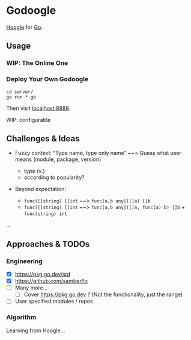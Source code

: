 # Godoogle

[Hoogle](https://hoogle.haskell.org/) for [Go](https://go.dev/).

## Usage

### WIP: The Online One 

###  Deploy Your Own Godoogle

```shell
cd server/
go run *.go
```
Then visit [localhost:8888](http://localhost:8888).

WIP: configurable

## Challenges & Ideas

- Fuzzy context: “Type name, type only name” ~~> Guess what user means (module, package, version)
    - type (v.)
    - according to popularity?

- Beyond expectation:
    - `func([]string) []int` ~~> `func[a,b any]([]a) []b`
    - `func([]string) []int` ~~> `func[a,b any]([]a, func(a) b) []b` + `func(string) int`
    
...

## Approaches & TODOs

### Engineering

-[x] https://pkg.go.dev/std
-[x] https://github.com/samber/lo
-[ ] Many more...
  - [ ] Cover https://pkg.go.dev ? (Not the functionality, just the range)
-[ ] User specified modules / repos

### Algorithm

Learning from Hoogle...